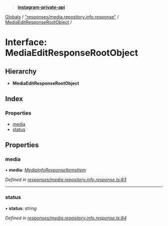 > **[instagram-private-api](../README.md)**

[Globals](../README.md) / ["responses/media.repository.info.response"](../modules/_responses_media_repository_info_response_.md) / [MediaEditResponseRootObject](_responses_media_repository_info_response_.mediaeditresponserootobject.md) /

# Interface: MediaEditResponseRootObject

## Hierarchy

* **MediaEditResponseRootObject**

## Index

### Properties

* [media](_responses_media_repository_info_response_.mediaeditresponserootobject.md#media)
* [status](_responses_media_repository_info_response_.mediaeditresponserootobject.md#status)

## Properties

###  media

• **media**: *[MediaInfoResponseItemsItem](_responses_media_repository_info_response_.mediainforesponseitemsitem.md)*

*Defined in [responses/media.repository.info.response.ts:83](https://github.com/dilame/instagram-private-api/blob/3e16058/src/responses/media.repository.info.response.ts#L83)*

___

###  status

• **status**: *string*

*Defined in [responses/media.repository.info.response.ts:84](https://github.com/dilame/instagram-private-api/blob/3e16058/src/responses/media.repository.info.response.ts#L84)*